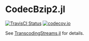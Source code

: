 # CodecBzip2.jl

[![TravisCI Status][travisci-img]][travisci-url]
[![codecov.io][codecov-img]][codecov-url]

See [TranscodingStreams.jl](https://github.com/bicycle1885/TranscodingStreams.jl) for details.

[travisci-img]: https://travis-ci.org/bicycle1885/CodecBzip2.jl.svg?branch=master
[travisci-url]: https://travis-ci.org/bicycle1885/CodecBzip2.jl
[codecov-img]: http://codecov.io/github/bicycle1885/CodecBzip2.jl/coverage.svg?branch=master
[codecov-url]: http://codecov.io/github/bicycle1885/CodecBzip2.jl?branch=master
